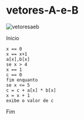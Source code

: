 # vetores-A-e-B

![vetoresaeb](https://user-images.githubusercontent.com/65674963/173481939-b9d7a8b6-5cc9-41f7-b7d4-23786b1740a5.PNG)

Inicio

    x == 0
    x == x+1
    a[x],b[x]
    se x > 4 
    x == 1
    c == 0
    fim enquanto
    se x <= 5
    c = c + a[x] * b[x]
    x = x + 1
    exibe o valor de c

Fim
